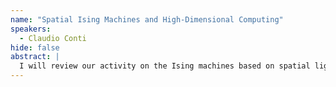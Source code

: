 ```yaml
---
name: "Spatial Ising Machines and High-Dimensional Computing"
speakers:
  - Claudio Conti
hide: false
abstract: |
  I will review our activity on the Ising machines based on spatial light modulators, and about new algorithms based on high-dimensional spins.
---
```


